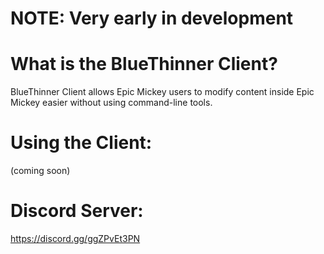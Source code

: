 # NOTE: Very early in development

# What is the BlueThinner Client?
BlueThinner Client allows Epic Mickey users to modify content inside Epic Mickey easier without using command-line tools.



# Using the Client:
(coming soon)

# Discord Server:
https://discord.gg/ggZPvEt3PN
